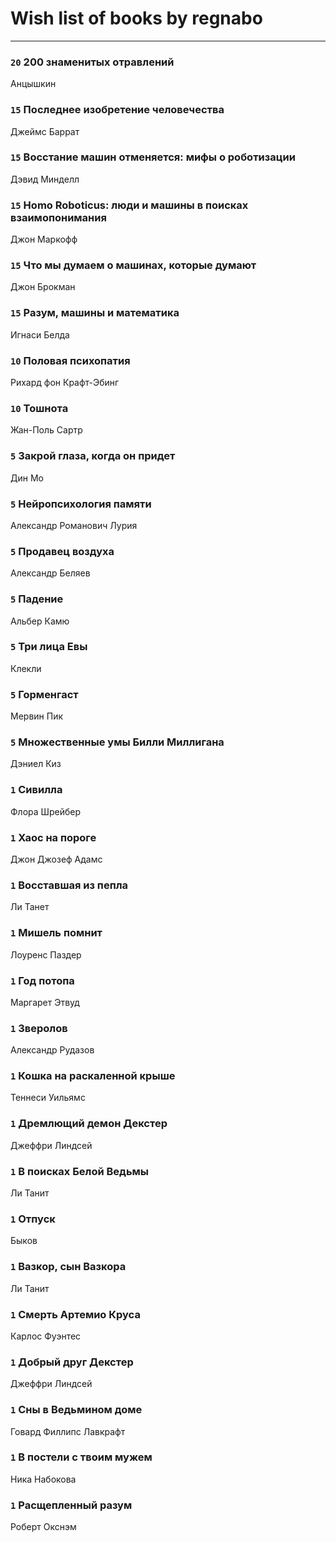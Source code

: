 # Wish list of books by regnabo
---

### `20` 200 знаменитых отравлений
Анцышкин

### `15` Последнее изобретение человечества
Джеймс Баррат

### `15` Восстание машин отменяется: мифы о роботизации
Дэвид Минделл

### `15` Homo Roboticus: люди и машины в поисках взаимопонимания
Джон Маркофф

### `15` Что мы думаем о машинах, которые думают
Джон Брокман

### `15` Разум, машины и математика
Игнаси Белда

### `10` Половая психопатия
Рихард фон Крафт-Эбинг

### `10` Тошнота
Жан-Поль Сартр

### `5` Закрой глаза, когда он придет
Дин Мо

### `5` Нейропсихология памяти
Александр Романович Лурия

### `5` Продавец воздуха
Александр Беляев

### `5` Падение
Альбер Камю

### `5` Три лица Евы
Клекли

### `5` Горменгаст
Мервин Пик

### `5` Множественные умы Билли Миллигана
Дэниел Киз

### `1` Сивилла
Флора Шрейбер

### `1` Хаос на пороге
Джон Джозеф Адамс

### `1` Восставшая из пепла
Ли Танет

### `1` Мишель помнит
Лоуренс Паздер

### `1` Год потопа
Маргарет Этвуд

### `1` Зверолов
Александр Рудазов

### `1` Кошка на раскаленной крыше
Теннеси Уильямс

### `1` Дремлющий демон Декстер
Джеффри Линдсей

### `1` В поисках Белой Ведьмы
Ли Танит

### `1` Отпуск
Быков

### `1` Вазкор, сын Вазкора
Ли Танит

### `1` Смерть Артемио Круса
Карлос Фуэнтес

### `1` Добрый друг Декстер
Джеффри Линдсей

### `1` Сны в Ведьмином доме
Говард Филлипс Лавкрафт

### `1` В постели с твоим мужем
Ника Набокова

### `1` Расщепленный разум
Роберт Окснэм

